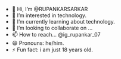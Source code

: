 - 👋 Hi, I’m @RUPANKARSARKAR
- 👀 I’m interested in technology. 
- 🌱 I’m currently learning about technology. 
- 💞️ I’m looking to collaborate on ...
- 📫 How to reach... @ig_rupankar_07
- 😄 Pronouns: he/him.
- ⚡ Fun fact: i am just 18 years old.

<!---
RUPANKARSARKAR/RUPANKARSARKAR is a ✨ special ✨ repository because its `README.md` (this file) appears on your GitHub profile.
You can click the Preview link to take a look at your changes.
--->
